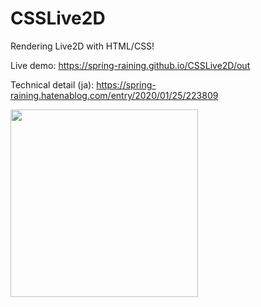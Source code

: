 # CSSLive2D

Rendering Live2D with HTML/CSS!

Live demo: https://spring-raining.github.io/CSSLive2D/out

Technical detail (ja): https://spring-raining.hatenablog.com/entry/2020/01/25/223809

<img width="300" src="https://user-images.githubusercontent.com/1771005/72590916-42d37300-3942-11ea-9ac7-54391d85325c.png">
